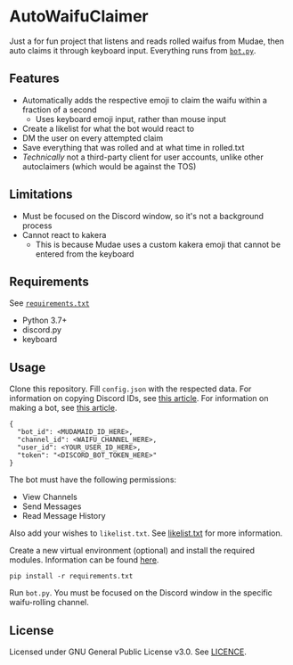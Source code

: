 # AutoWaifuClaimer
Just a for fun project that listens and reads rolled waifus from Mudae, then auto claims it through keyboard input. Everything runs from [`bot.py`](./bot.py).

## Features
* Automatically adds the respective emoji to claim the waifu within a fraction of a second
  * Uses keyboard emoji input, rather than mouse input
* Create a likelist for what the bot would react to
* DM the user on every attempted claim
* Save everything that was rolled and at what time in rolled.txt
* *Technically* not a third-party client for user accounts, unlike other autoclaimers (which would be against the TOS)

## Limitations
* Must be focused on the Discord window, so it's not a background process
* Cannot react to kakera
  * This is because Mudae uses a custom kakera emoji that cannot be entered from the keyboard

## Requirements
See [`requirements.txt`](./requirements.txt)
* Python 3.7+
* discord.py
* keyboard

## Usage
Clone this repository. Fill `config.json` with the respected data. For information on copying Discord IDs, see [this article](https://support.discordapp.com/hc/en-us/articles/206346498-Where-can-I-find-my-User-Server-Message-ID-). For information on making a bot, see [this article](https://www.writebots.com/discord-bot-token/).
```
{
  "bot_id": <MUDAMAID_ID_HERE>,
  "channel_id": <WAIFU_CHANNEL_HERE>,
  "user_id": <YOUR_USER_ID_HERE>,
  "token": "<DISCORD_BOT_TOKEN_HERE>"
}
```
The bot must have the following permissions:
* View Channels
* Send Messages
* Read Message History

Also add your wishes to `likelist.txt`. See [likelist.txt](./likelist.txt) for more information.

Create a new virtual environment (optional) and install the required modules. Information can be found [here](https://docs.python.org/3/library/venv.html).
```
pip install -r requirements.txt
```

Run `bot.py`. You must be focused on the Discord window in the specific waifu-rolling channel.

## License
Licensed under GNU General Public License v3.0. See [LICENCE](./LICENSE).
